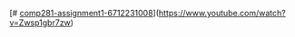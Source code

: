 [# [comp281-assignment1-6712231008](https://www.youtube.com/watch?v=Zwsp1gbr7zw)](https://www.youtube.com/watch?v=Zwsp1gbr7zw)
